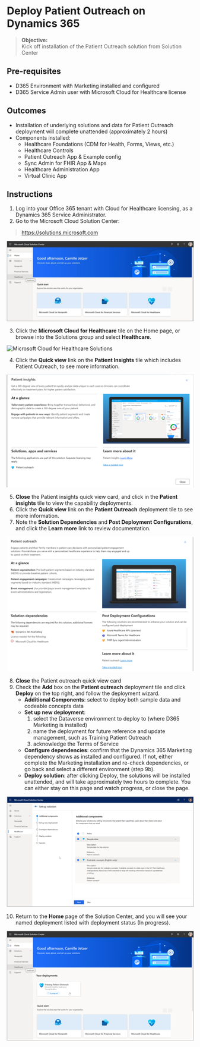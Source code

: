 # Deploy Patient Outreach on Dynamics 365
>**Objective:**<br>
>Kick off installation of the Patient Outreach solution from Solution Center

## Pre-requisites
* D365 Environment with Marketing installed and configured
* D365 Service Admin user with Microsoft Cloud for Healthcare license

## Outcomes
* Installation of underlying solutions and data for Patient Outreach deployment will complete unattended (approximately 2 hours)
* Components installed:
    * Healthcare Foundations (CDM for Health, Forms, Views, etc.) 
    * Healthcare Controls
    * Patient Outreach App & Example config
    * Sync Admin for FHIR App & Maps
    * Healthcare Administration App
    * Virtual Clinic App

## Instructions
1.	Log into your Office 365 tenant with Cloud for Healthcare licensing, as a Dynamics 365 Service Administrator.
2.	Go to the Microsoft Cloud Solution Center: 
> https://solutions.microsoft.com

![Solution Center: Healthcare](./SolutionCenter.jpg)

3. Click the **Microsoft Cloud for Healthcare** tile on the Home page, or browse into the Solutions group and select **Healthcare**.

![Microsoft Cloud for Healthcare Solutions](./MC4HSolutions.jpg)

4. Click the **Quick view** link on the **Patient Insights** tile which includes Patient Outreach, to see more information.

![Patient Insights Quick View](./PatientInsights.png)

5.	**Close** the Patient insights quick view card, and click in the **Patient insights** tile to view the capability deployments.
6.	Click the **Quick view** link on the **Patient Outreach** deployment tile to see more information.
7.	Note the **Solution Dependencies** and **Post Deployment Configurations**, and click the **Learn more** link to review documentation. 

![Patient Outreach Quick View](./PatientOutreach.png)

8.	**Close** the Patient outreach quick view card
9.	Check the **Add** box on the **Patient outreach** deployment tile and click **Deploy** on the top right, and follow the deployment wizard.
    * **Additional Components**: select to deploy both sample data and codeable concepts data  
    * **Set up new deployment**: 
        1. select the Dataverse environment to deploy to (where D365 Marketing is installed)
        2. name the deployment for future reference and update management, such as Training Patient Outreach
        3. acknowledge the Terms of Service
    * **Configure dependencies**: confirm that the Dynamics 365 Marketing dependency shows as installed and configured. If not, either complete the Marketing installation and re-check dependencies, or go back and select a different environment (step 9b).
    * **Deploy solution**: after clicking Deploy, the solutions will be installed unattended, and will take approximately two hours to complete. You can either stay on this page and watch progress, or close the page.

![Patient Outreach Solution Deployment Wizard](./DeploySolutionWizard.png)

10.	Return to the **Home** page of the Solution Center, and you will see your named deployment listed with deployment status (In progress). 

![In Progress Deployment](./YourDeployments.png)